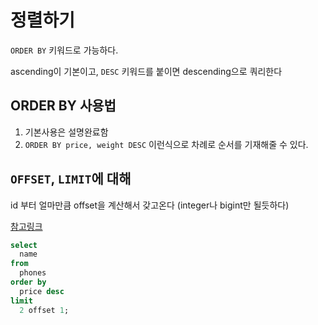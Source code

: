 # 정렬하기

`ORDER BY` 키워드로 가능하다.

ascending이 기본이고, `DESC` 키워드를 붙이면 descending으로 쿼리한다

## ORDER BY 사용법

1. 기본사용은 설명완료함
2. `ORDER BY price, weight DESC` 이런식으로 차례로 순서를 기재해줄 수 있다.

## `OFFSET`, `LIMIT`에 대해

id 부터 얼마만큼 offset을 계산해서 갖고온다 (integer나 bigint만 될듯하다)

[참고링크](https://www.postgresql.org/docs/current/queries-limit.html)

```sql
select
  name
from
  phones
order by
  price desc
limit
  2 offset 1;
```
